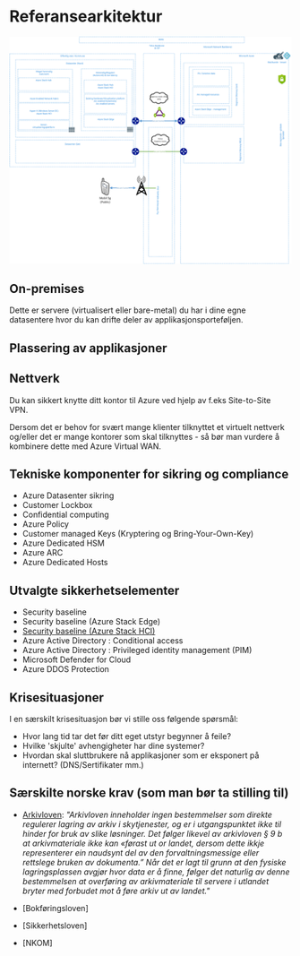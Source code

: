 # Referansearkitektur

![High-level](illustrations/high-level-architecture.png)

## On-premises
Dette er servere (virtualisert eller bare-metal) du har i dine egne datasentere hvor du kan drifte deler av applikasjonsporteføljen.

## Plassering av applikasjoner

## Nettverk

Du kan sikkert knytte ditt kontor til Azure ved hjelp av f.eks Site-to-Site VPN.

Dersom det er behov for svært mange klienter tilknyttet et virtuelt nettverk og/eller det er mange kontorer som skal tilknyttes - så bør man vurdere å kombinere dette med Azure Virtual WAN.

## Tekniske komponenter for sikring og compliance

 - Azure Datasenter sikring
 - Customer Lockbox
 - Confidential computing
 - Azure Policy
 - Customer managed Keys (Kryptering og Bring-Your-Own-Key)
 - Azure Dedicated HSM
 - Azure ARC
 - Azure Dedicated Hosts

## Utvalgte sikkerhetselementer

 - Security baseline
 - Security baseline (Azure Stack Edge)
 - [Security baseline (Azure Stack HCI)](https://docs.microsoft.com/en-us/azure-stack/hci/concepts/security)
 - Azure Active Directory : Conditional access
 - Azure Active Directory : Privileged identity management (PIM)
 - Microsoft Defender for Cloud
 - Azure DDOS Protection

## Krisesituasjoner

I en særskilt krisesituasjon bør vi stille oss følgende spørsmål:

 - Hvor lang tid tar det før ditt eget utstyr begynner å feile?
 - Hvilke 'skjulte' avhengigheter har dine systemer?
 - Hvordan skal sluttbrukere nå applikasjoner som er eksponert på internett? (DNS/Sertifikater mm.)

## Særskilte norske krav (som man bør ta stilling til)

- [Arkivloven](https://www.arkivverket.no/for-arkiveiere/skylagring-og-skanning-i-utlandet#:~:text=Arkivloven%20inneholder%20ingen%20bestemmelser%20som,for%20bruk%20av%20slike%20l%C3%B8sninger.&text=Arkivloven%20%C2%A7%207%20forplikter%20Riksarkivaren,med%20arkivarbeidet%20i%20offentlige%20organ.): *"Arkivloven inneholder ingen bestemmelser som direkte regulerer lagring av arkiv i skytjenester, og er i utgangspunktet ikke til hinder for bruk av slike løsninger. Det følger likevel av arkivloven § 9 b at arkivmateriale ikke kan «førast ut or landet, dersom dette ikkje representerer ein naudsynt del av den forvaltningsmessige eller rettslege bruken av dokumenta.” Når det er lagt til grunn at den fysiske lagringsplassen avgjør hvor data er å finne, følger det naturlig av denne bestemmelsen at overføring av arkivmateriale til servere i utlandet bryter med forbudet mot å føre arkiv ut av landet."*

- [Bokføringsloven]
- [Sikkerhetsloven]
- [NKOM]
